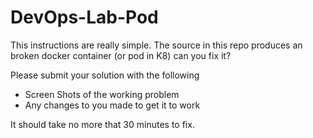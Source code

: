 # DevOps-Lab-Pod

This instructions are really simple.  The source in this repo produces an broken docker container (or pod in K8) can you fix it?

Please submit your solution with the following 
* Screen Shots of the working problem 
* Any changes to you made to get it to work

It should take no more that 30 minutes to fix. 



